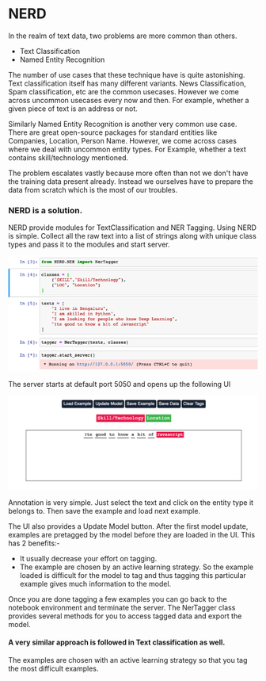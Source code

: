 # NERD

In the realm of text data, two problems are more common than others.
 - Text Classification
 - Named Entity Recognition
 
 The number of use cases that these technique have is quite astonishing. 
 Text classification itself has many different variants. News Classification, Spam classification, etc are the common usecases.
 However we come across uncommon usecases every now and then. For example, whether a given piece of text is an address or not.
 
 Similarly Named Entity Recognition is another very common use case. There are great open-source packages for standard entities like Companies, Location, Person Name.
 However, we come across cases where we deal with uncommon entity types. For Example, whether a text contains skill/technology mentioned.
 
 The problem escalates vastly because more often than not we don't have the training data present already. Instead we ourselves have to prepare the data from scratch which is the most of our troubles.
 
 ### NERD is a solution.
 
 NERD provide modules for TextClassification and NER Tagging.
 Using NERD is simple. Collect all the raw text into a list of strings along with unique class types and pass it to the modules and start server.
 
 
 ![NER Code](assets/img/NERD_NER_EXAMPLE_NOTEBOOK.png)
 
 The server starts at default port 5050 and opens up the following UI
 
 ![NER UI](assets/img/NERD_NER_WEB_UI.png)
 
 Annotation is very simple. Just select the text and click on the entity type it belongs to.
 Then save the example and load next example. 
 
 
 The UI also provides a Update Model button. After the first model update, examples are pretagged by the model before they are loaded in the UI.
 This has 2 benefits:-
 - It usually decrease your effort on tagging.
 - The example are chosen by an active learning strategy. So the example loaded is difficult for the model to tag and thus tagging this particular example gives much information to the model.
 
 
 Once you are done tagging a few examples you can go back to the notebook environment and terminate the server.
 The NerTagger class provides several methods for you to access tagged data and export the model.
 
 
 
 #### A very similar approach is followed in Text classification as well.
 The examples are chosen with an active learning strategy so that you tag the most difficult examples.